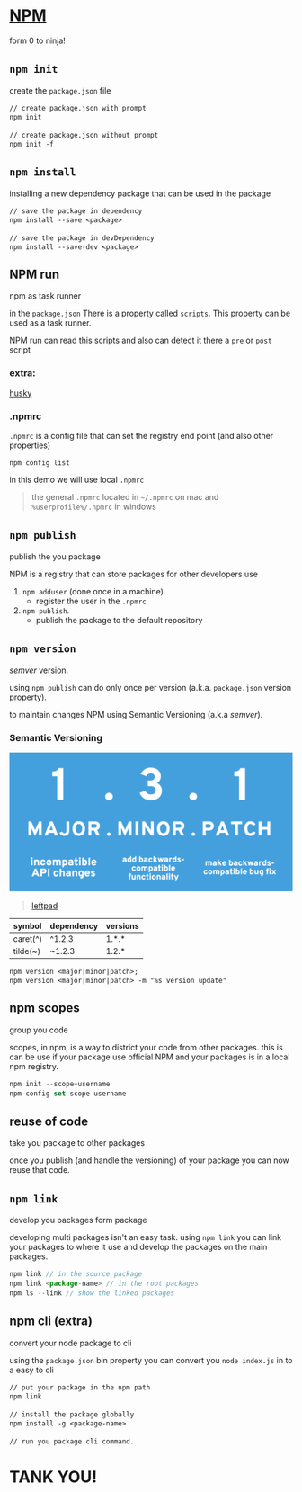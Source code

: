 # [NPM](https://zamboney.github.io/meetup-npm)

form 0 to ninja!



## `npm init`
create the `package.json` file


```
// create package.json with prompt
npm init

// create package.json without prompt
npm init -f
```



## `npm install` 
installing a new dependency package that can be used in the package


```
// save the package in dependency
npm install --save <package>

// save the package in devDependency
npm install --save-dev <package>
```



## NPM run
npm as task runner


in the `package.json` There is a property called `scripts`. This property can be used as a task runner.


NPM run can read this scripts and also can detect it there a `pre` or `post` script


### extra:
[husky](https://www.npmjs.com/package/husky)



### .npmrc

`.npmrc` is a config file that can set the registry end point (and also other properties)
```
npm config list
```
in this demo we will use local `.npmrc` 
> the general `.npmrc` located in `~/.npmrc` on mac and `%userprofile%/.npmrc` in windows



## `npm publish`
publish the you package


NPM is a registry that can store packages for other developers use


1. `npm adduser` (done once in a machine).
    * register the user in the `.npmrc`
2. `npm publish`.
    * publish the package to the default repository



## `npm version`
*semver* version.


using `npm publish` can do only once per version (a.k.a. `package.json` version property).


to maintain changes NPM using Semantic Versioning (a.k.a *semver*).


### Semantic Versioning
![sem ver](semver02.png)
> [leftpad](https://qz.com/646467/how-one-programmer-broke-the-internet-by-deleting-a-tiny-piece-of-code/)


|symbol|dependency|versions
|:-|:-|:-
|caret(^)|^1.2.3|1.\*.\*
|tilde(~)|~1.2.3|1.2.\*


```
npm version <major|minor|patch>;
npm version <major|minor|patch> -m "%s version update"
```



## npm scopes
group you code


scopes, in npm, is a way to district your code from other packages. this is can be use if your package use official NPM and your packages is in a local npm registry.


``` javascript
npm init --scope=username
npm config set scope username
```



## reuse of code

take you package to other  packages


once you publish (and handle the versioning) of your package you can now reuse that code.



## `npm link`
develop you packages form package


developing multi packages isn't an easy task. using `npm link` you can link your packages to where it use and develop the packages on the main packages.


``` javascript
npm link // in the source package
npm link <package-name> // in the root packages
npm ls --link // show the linked packages
```




## npm cli (extra)
convert your node package to cli


using the `package.json` bin property you can convert you `node index.js` in to a easy to cli


```
// put your package in the npm path
npm link 

// install the package globally
npm install -g <package-name>

// run you package cli command.
```



# TANK YOU!
